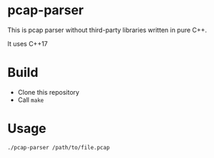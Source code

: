 # pcap-parser
This is pcap parser without third-party libraries written in pure C++.

It uses C++17

# Build
- Clone this repository
- Call `make`

# Usage
`./pcap-parser /path/to/file.pcap`

